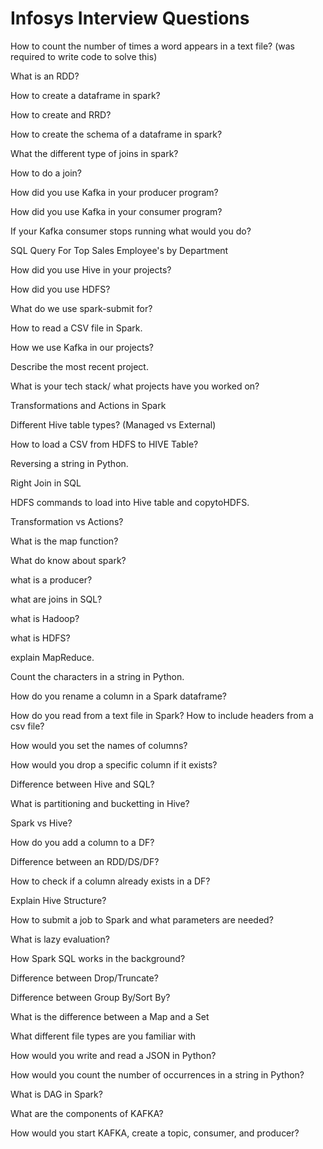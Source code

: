 # Infosys Interview Questions


How to count the number of times a word appears in a text file? (was required to write code to solve this) 

What is an RDD?

How to create a dataframe in spark? 

How to create and RRD? 

How to create the schema of a dataframe in spark? 

What the different type of joins in spark? 

How to do a join?

How did you use Kafka in your producer program?

How did you use Kafka in your consumer program?

If your Kafka consumer stops running what would you do?

SQL Query For Top Sales Employee's by Department

How did you use Hive in your projects?

How did you use HDFS?

What do we use spark-submit for?

How to read a CSV file in Spark.

How we use Kafka in our projects?

Describe the most recent project.

What is your tech stack/ what projects have you worked on?

Transformations and Actions in Spark

Different Hive table types? (Managed vs External)

How to load a CSV from HDFS to HIVE Table?

Reversing a string in Python.

Right Join in SQL  

HDFS commands to load into Hive table and copytoHDFS.

Transformation vs Actions?

What is the map function?

What do know about spark?

what is a producer?

what are joins in SQL?

what is Hadoop?

what is HDFS?

explain MapReduce.

Count the characters in a string in Python.

How do you rename a column in a Spark dataframe?

How do you read from a text file in Spark? How to include headers from a csv file?

How would you set the names of columns?

How would you drop a specific column if it exists?

Difference between Hive and SQL?
 
What is partitioning and bucketting in Hive?

Spark vs Hive?

How do you add a column to a DF?

Difference between an RDD/DS/DF?

How to check if a column already exists in a DF?

Explain Hive Structure?

How to submit a job to Spark and what parameters are needed?

What is lazy evaluation?

How Spark SQL works in the background?

Difference between Drop/Truncate?

Difference between Group By/Sort By?

What is the difference between a Map and a Set

What different file types are you familiar with

How would you write and read a JSON in Python?

How would you count the number of occurrences in a string in Python?

What is DAG in Spark?

What are the components of KAFKA?

How would you start KAFKA, create a topic, consumer, and producer?
